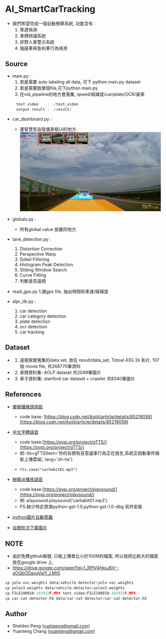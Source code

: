 # AI_SmartCarTracking
* 我們希望完成一個自動檢舉系統, 功能含有 : 
  1. 車道偵測
  2. 車牌辨識系統  
  3. 好野人車警示系統  
  4. 強逼車與急剎車行為偵測

## Source

* main.py : 
  1. 若是需要 auto labeling all data, 可下 python main.py dataset
  2. 若是需要跑單個file,可下python main.py
  3. 在vid_pipeline的地方會蒐集, speed/經緯度/car/plate/OCR/豪車
 
```c
     test video    : ./test_video      
     output result : ./result/
```
* car_dashboard.py :
  * 畫智慧型追蹤儀表板UI的地方.
  ![Smart Car Tracking Dashboard](./dashboard.jpg)
    
* globals.py :
  * 所有global value 放置的地方. 

* lane_detection.py : 
  1. Distortion Correction
  2. Perspective Warp
  3. Sobel Filtering
  4. Histogram Peak Detection
  5. Sliding Window Search
  6. Curve Fitting
  7. 判斷是否違規
     
* read_gps.py
  1.讀gps file, 抽出時間和車速/經緯度 

* alpr_lib.py : 
  1. car detection
  2. car category detection
  3. plate detection
  4. ocr detection
  5. car tracking

## Dataset

* 1. 違規駕駛蒐集的data set, 放在 result/data_set, Totoal 43G 2k 影片, 107個 movie file, 共268770筆資料 
* 2. 車牌資料集: AOLP dataset 共2049筆圖片 
* 3. 車子資料集: stanford car dataset + crawler 共8340筆圖片 

## References

* [單眼攝像頭測距](https://blog.csdn.net/ikoiiii/article/details/85219059)
   * code base: [https://blog.csdn.net/ikoiiii/article/details/85219059](https://blog.csdn.net/ikoiiii/article/details/85219059)
* [中文字轉語音](https://pypi.org/project/gTTS/)
   * code base:[https://pypi.org/project/gTTS/](https://pypi.org/project/gTTS/)
   * 例: tts=gTTS(text='你的右側有惡意逼車行為正在發生,系統正啟動事件錄影上傳雲端', lang='zh-tw')
   *     tts.save("carhabit01.mp3")
* [樹莓派播放語音](https://pypi.org/project/playsound/)
   * code base:[https://pypi.org/project/playsound/](https://pypi.org/project/playsound/)
   * 例: playsound.playsound('carhabit01.mp3')
   * PS.缺少特定資源python-gst-1.0,python-gst-1.0-dbg 另外安裝

* [python圖片自動爬蟲](https://github.com/YoongiKim/AutoCrawler)
 
* [谷歌批次下載圖片](https://chrome.google.com/webstore/detail/fatkun-batch-download-ima/nnjjahlikiabnchcpehcpkdeckfgnohf?hl=zh-TW)

## NOTE 
* 由於免費github帳號, 只能上傳單比小於100M的檔案, 所以我把比較大的檔案放在google drive 上, 
* https://drive.google.com/open?id=1_RPlV4hksJ6V--qOQbODavoVqjY_LMtS

```c
cp yolo-voc.weights data/vehicle-detector/yolo-voc.weights
cp yolov3.weights data/vehicle-detector/yolov3.weights
cp FILE190810-103932F.MP4 test_video/FILE190810-103932F.MP4
cp car-cat-detector.h5 data/car-cat-detector/car-cat-detector.h5
```

## Author
* Sheldon Peng (rushpeng@gmail.com)
* Yuanteng Chang (yuanteng@gmail.com)

